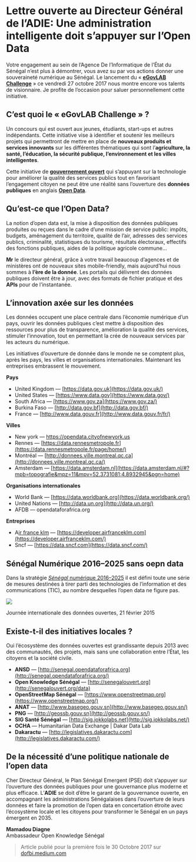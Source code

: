 # Lettre ouverte au Directeur Général de l’ADIE: Une administration intelligente doit s’appuyer sur l’Open Data
Votre engagement au sein de l’Agence De l’Informatique de l’État du Sénégal n’est plus à démontrer, vous avez su par vos actions donner une souveraineté numérique au Sénégal. Le lancement du «  [**eGovLAB Challenge**](https://egovlabchallenge.adie.sn/)  » ce vendredi 27 octobre 2017 nous montre encore vos talents de visionnaire. Je profite de l’occasion pour saluer personnellement cette initiative.

## C’est quoi le « eGovLAB Challenge » ?

Un concours qui est ouvert aux jeunes, étudiants, start-ups et autres indépendants. Cette initiative vise à identifier et soutenir les meilleurs projets qui permettront de mettre en place de  **nouveaux produits et services innovants**  sur les différentes thématiques qui sont l’**agriculture, la santé, l’éducation, la sécurité publique, l’environnement et les villes intelligentes**.

Cette initiative de  [**gouv**](https://fr.wikipedia.org/wiki/Open_Government_Initiative)[**er**](https://fr.wikipedia.org/wiki/Open_Government_Initiative)[**nement ouvert**](https://fr.wikipedia.org/wiki/Open_Government_Initiative)  qui s’appuyant sur la technologie pour améliorer la qualité des services publics tout en favorisant l’engagement citoyen ne peut être une réalité sans l’ouverture des  **données publiques**  en anglais  [**Open Data**](http://opendatahandbook.org/guide/fr/what-is-open-data/).

## Qu’est-ce que l’Open Data?

La notion d’open data est, la mise à disposition des données publiques produites ou reçues dans le cadre d’une mission de service public: impôts, budgets, aménagement du territoire, qualité de l’air, adresses des services publics, criminalité, statistiques du tourisme, résultats électoraux, effectifs des fonctions publiques, aides de la politique agricole commune…

**Mr**  le directeur général, grâce à votre travail beaucoup d’agences et de ministères ont de nouveaux sites mobile-friendly, mais aujourd’hui nous sommes à  **l’ère de la donnée**. Les portails qui délivrent des données publiques doivent être à jour, avec des formats de fichier pratique et des  **APIs**  pour de l’instantanée.

## L’innovation axée sur les données

Les données occupent une place centrale dans l’économie numérique d’un pays, ouvrir les données publiques c’est mettre à disposition des ressources pour plus de transparence, amélioration la qualité des services, stimuler l’innovation, tout en permettant la crée de nouveaux services par les acteurs du numérique.

Les initiatives d’ouverture de donnée dans le monde ne se comptent plus, après les pays, les villes et organisations internationales. Maintenant les entreprises embrassent le mouvement.

**Pays**

-   United Kingdom —  [https://data.gov.uk](https://data.gov.uk/)
-   United States —  [https://www.data.gov](https://www.data.gov/)
-   South Africa —  [https://www.gov.za](https://www.gov.za/)
-   Burkina Faso —  [http://data.gov.bf](http://data.gov.bf/)
-   France —  [http://www.data.gouv.fr](http://www.data.gouv.fr/fr/)

**Villes**

-   New york — https://opendata.cityofnewyork.us
-   Rennes —  [https://data.rennesmetropole.fr](https://data.rennesmetropole.fr/page/home/)
-   Montréal —  [http://donnees.ville.montreal.qc.ca](http://donnees.ville.montreal.qc.ca/)
-   Amsterdam —  [https://data.amsterdam.nl](https://data.amsterdam.nl/#?mpb=topografie&mpz=11&mpv=52.3731081:4.8932945&pgn=home)

**Organisations internationales**

-   World Bank — [https://data.worldbank.org](https://data.worldbank.org/)
-   United Nations —  [http://data.un.org](http://data.un.org/)
-   AFDB — opendataforafrica.org

**Entreprises**

-   A[ir france klm](https://developer.airfranceklm.com/)  —  [https://developer.airfranceklm.com](https://developer.airfranceklm.com/)
-   Sncf —  [https://data.sncf.com](https://data.sncf.com/)

## Sénégal Numérique 2016–2025 sans oepn data

Dans la stratégie  [_Sénégal_  numérique 2016–2025](https://www.sec.gouv.sn/-Senegal-Numerique-2016-2025-.html)  il est défini toute une série de mesures destinées à tirer parti des technologies de l’information et des communications (TIC), au nombre desquelles l’open data ne figure pas.
  
![](https://miro.medium.com/max/4096/1*Lmsi-xpRY_H5ot24v9-l8A.jpeg)

Journée internationale des données ouvertes, 21 février 2015

## Existe-t-il des initiatives locales ?

Oui l’écosystème des données ouvertes est grandissante depuis 2013 avec des communautés, des projets, mais sans une collaboration entre l’État, les citoyens et la société civile.

-   **ANSD**  —  [http://senegal.opendataforafrica.org](http://senegal.opendataforafrica.org/)
-   **Open Knowledge Sénégal**  —  [http://senegalouvert.org](http://senegalouvert.org/data)
-   **OpenStreetMap Sénégal**  —  [https://www.openstreetmap.org](https://www.openstreetmap.org/)
-   **ANAT**  —  [http://www.basegeo.gouv.sn](http://www.basegeo.gouv.sn/)
-   **PNG** —  [http://geossb.gouv.sn](http://geossb.gouv.sn/)
-   **SIG Santé Sénégal** —  [http://sig.jokkolabs.net](http://sig.jokkolabs.net/)
-   **OCHA**  — Humanitarian Data Exchange | Dakar Data Lab
-   **Dakaractu**  —  [http://legislatives.dakaractu.com](http://legislatives.dakaractu.com/)

## De la nécessité d’une politique nationale de l’open data

Cher Directeur Général, le Plan Sénégal Emergent (PSE) doit s’appuyer sur l’ouverture des données publiques pour une gouvernance plus moderne et plus efficace. L’**ADIE**  se doit d’être le garant de la gouvernance ouverte, en accompagnant les administrations Sénégalaises dans l’ouverture de leurs données et faire la promotion de l’open data en concertation étroite avec l’écosystème locale et les citoyens pour transformer le Sénégal en un pays émergent en 2035.

**Mamadou Diagne**  
Ambassadeur Open Knowledge Sénégal

> Article publié pour la première fois le 30 Octobre 2017 sur
> [dofbi.medium.com](https://dofbi.medium.com/lettre-ouverte-au-directeur-g%C3%A9n%C3%A9ral-de-ladie-une-administration-intelligente-doit-s-appuyer-sur-l-fb99ab877f52)
